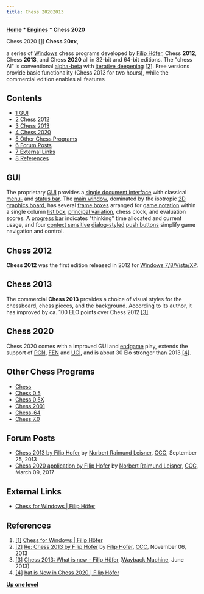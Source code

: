 ```yaml
---
title: Chess 20202013
---
```

**[Home](Home "Home") * [Engines](Engines "Engines") * Chess 2020**

[](https://www.filiphofer.com/en/) Chess 2020 <a id="cite-note-1" href="#cite-ref-1">[1]</a>
**Chess 20xx**,

a series of [Windows](Windows "Windows") chess programs developed by [Filip Höfer](Filip_H%C3%B6fer "Filip Höfer"), Chess **2012**, Chess **2013**, and Chess **2020** all in 32-bit and 64-bit editions.
The "chess AI" is conventional [alpha-beta](Alpha-Beta "Alpha-Beta") with [iterative deepening](Iterative_Deepening "Iterative Deepening") <a id="cite-note-2" href="#cite-ref-2">[2]</a>.
Free versions provide basic functionality (Chess 2013 for two hours), while the commercial edition enables all features

## Contents

- [1 GUI](#gui)
- [2 Chess 2012](#chess-2012)
- [3 Chess 2013](#chess-2013)
- [4 Chess 2020](#chess-2020)
- [5 Other Chess Programs](#other-chess-programs)
- [6 Forum Posts](#forum-posts)
- [7 External Links](#external-links)
- [8 References](#references)

## GUI

The proprietary [GUI](GUI "GUI") provides a [single document interface](https://en.wikipedia.org/wiki/Single_document_interface) with classical [menu-](https://en.wikipedia.org/wiki/Menu_bar) and [status bar](https://en.wikipedia.org/wiki/Status_bar). The [main window](https://en.wikipedia.org/wiki/Window_%28computing%29), dominated by the isotropic [2D graphics board](2D_Graphics_Board "2D Graphics Board"), has several [frame boxes](https://en.wikipedia.org/wiki/Frame_%28GUI%29) arranged for [game notation](Game_Notation "Game Notation") within a single column [list box](https://en.wikipedia.org/wiki/List_box), [principal variation](Principal_Variation "Principal Variation"), chess clock, and evaluation scores.
A [progress bar](https://en.wikipedia.org/wiki/Progress_bar) indicates "thinking" time allocated and current usage, and four [context sensitive](https://en.wikipedia.org/wiki/Context-sensitive_user_interface) [dialog-styled](https://en.wikipedia.org/wiki/Dialog_box) [push buttons](https://en.wikipedia.org/wiki/Button_%28computing%29) simplify game navigation and control.

## Chess 2012

**Chess 2012** was the first edition released in 2012 for [Windows 7/8/Vista/XP](Windows "Windows").

## Chess 2013

The commercial **Chess 2013** provides a choice of visual styles for the chessboard, chess pieces, and the background.
According to its author, it has improved by ca. 100 ELO points over Chess 2012 <a id="cite-note-3" href="#cite-ref-3">[3]</a>.

## Chess 2020

Chess 2020 comes with a improved GUI and [endgame](Endgame "Endgame") play, extends the support of [PGN](Portable_Game_Notation "Portable Game Notation"), [FEN](Forsyth-Edwards_Notation "Forsyth-Edwards Notation") and [UCI](UCI "UCI"), and is about 30 Elo stronger than 2013 <a id="cite-note-4" href="#cite-ref-4">[4]</a>.

## Other Chess Programs

- [Chess](</Chess_(Program)> "Chess (Program)")
- [Chess 0.5](Chess_0.5 "Chess 0.5")
- [Chess 0.5X](Chess_0.5X "Chess 0.5X")
- [Chess 2001](Chess_2001 "Chess 2001")
- [Chess-64](Chess-64 "Chess-64")
- [Chess 7.0](Chess_7.0 "Chess 7.0")

## Forum Posts

- [Chess 2013 by Filip Hofer](http://www.talkchess.com/forum/viewtopic.php?t=49458) by [Norbert Raimund Leisner](Norbert_Raimund_Leisner "Norbert Raimund Leisner"), [CCC](CCC "CCC"), September 25, 2013
- [Chess 2020 application by Filip Hofer](http://www.talkchess.com/forum3/viewtopic.php?f=2&t=63388) by [Norbert Raimund Leisner](Norbert_Raimund_Leisner "Norbert Raimund Leisner"), [CCC](CCC "CCC"), March 09, 2017

## External Links

- [Chess for Windows | Filip Höfer](https://www.filiphofer.com/en/)

## References

1. <a id="cite-ref-1" href="#cite-note-1">[1]</a> [Chess for Windows | Filip Höfer](https://www.filiphofer.com/en/)
1. <a id="cite-ref-2" href="#cite-note-2">[2]</a> [Re: Chess 2013 by Filip Hofer](http://www.talkchess.com/forum/viewtopic.php?t=49458&start=6) by [Filip Höfer](Filip_H%C3%B6fer "Filip Höfer"), [CCC](CCC "CCC"), November 06, 2013
1. <a id="cite-ref-3" href="#cite-note-3">[3]</a> [Chess 2013: What is new - Filip Höfer](https://web.archive.org/web/20130616093126/http://www.filiphofer.net/software_chess_2013_new.php) ([Wayback Machine](https://en.wikipedia.org/wiki/Wayback_Machine), June 2013)
1. <a id="cite-ref-4" href="#cite-note-4">[4]</a> [hat is New in Chess 2020 | Filip Höfer](https://www.filiphofer.com/en/chess-2020/added-features/)

**[Up one level](Engines "Engines")**

